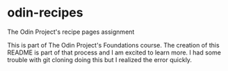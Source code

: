 # odin-recipes
The Odin Project's recipe pages assignment

This is part of The Odin Project's Foundations course.
The creation of this README is part of that process and I am excited to learn more.
I had some trouble with git cloning doing this but I realized the error quickly.